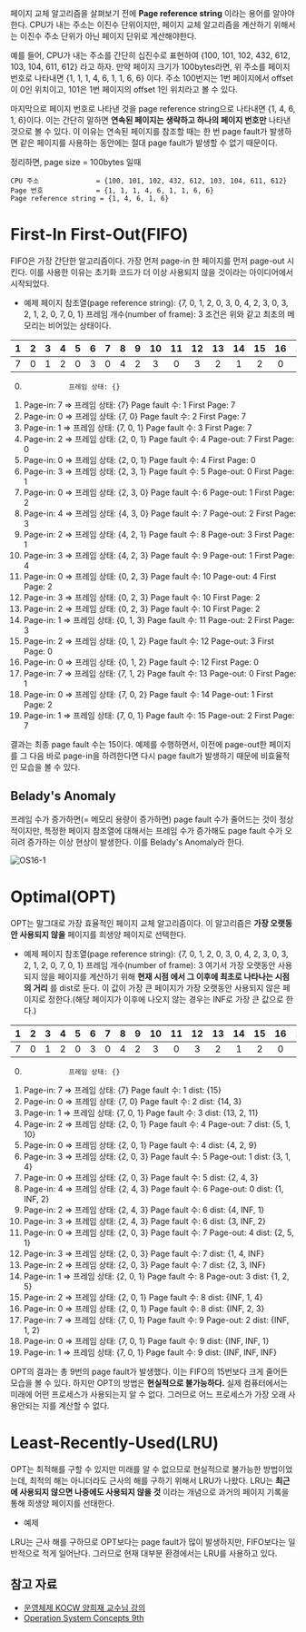 페이지 교체 알고리즘을 살펴보기 전에 **Page reference string** 이라는 용어를 알아야 한다. CPU가 내는 주소는 이진수 단위이지만, 페이지 교체 알고리즘을 계산하기 위해서는 이진수 주소 단위가 아닌 페이지 단위로 계산해야한다.

예를 들어, CPU가 내는 주소를 간단히 십진수로 표현하여 {100, 101, 102, 432, 612, 103, 104, 611, 612} 라고 하자. 만약 페이지 크기가 100bytes라면, 위 주소를 페이지 번호로 나타내면 {1, 1, 1, 4, 6, 1, 1, 6, 6} 이다. 주소 100번지는 1번 페이지에서 offset이 0인 위치이고, 101은 1번 페이지의 offset 1인 위치라고 볼 수 있다.

마지막으로 페이지 번호로 나타낸 것을 page reference string으로 나타내면 {1, 4, 6, 1, 6}이다. 이는 간단히 말하면 **연속된 페이지는 생략하고 하나의 페이지 번호만** 나타낸 것으로 볼 수 있다. 이 이유는 연속된 페이지를 참조할 때는 한 번 page fault가 발생하면 같은 페이지를 사용하는 동안에는 절대 page fault가 발생할 수 없기 때문이다.

정리하면, page size = 100bytes 일때

```
CPU 주소              = {100, 101, 102, 432, 612, 103, 104, 611, 612}
Page 번호             = {1, 1, 1, 4, 6, 1, 1, 6, 6}
Page reference string = {1, 4, 6, 1, 6}
```

# First-In First-Out(FIFO)
FIFO은 가장 간단한 알고리즘이다. 가장 먼저 page-in 한 페이지를 먼저 page-out 시킨다. 이를 사용한 이유는 초기화 코드가 더 이상 사용되지 않을 것이라는 아이디어에서 시작되었다.

- 예제
페이지 참조열(page reference string): {7, 0, 1, 2, 0, 3, 0, 4, 2, 3, 0, 3, 2, 1, 2, 0, 7, 0, 1}
프레임 개수(number of frame): 3
조건은 위와 같고 최초의 메모리는 비어있는 상태이다.

| 1 | 2 | 3 | 4 | 5 | 6 | 7 | 8 | 9 | 10 | 11 | 12 | 13 | 14 | 15 | 16 | 17 | 18 | 19 |
|:-:|:-:|:-:|:-:|:-:|:-:|:-:|:-:|:-:|:--:|:--:|:--:|:--:|:--:|:--:|:--:|:--:|:--:|:--:|
| 7 | 0 | 1 | 2 | 0 | 3 | 0 | 4 | 2 | 3 | 0 | 3 | 2 | 1 | 2 | 0 | 7 | 0 | 1 |

0.                프레임 상태: {}
1.  Page-in: 7 => 프레임 상태: {7}        Page fault 수: 1                First Page: 7
2.  Page-in: 0 => 프레임 상태: {7, 0}     Page fault 수: 2                First Page: 7
3.  Page-in: 1 => 프레임 상태: {7, 0, 1}  Page fault 수: 3                First Page: 7
4.  Page-in: 2 => 프레임 상태: {2, 0, 1}  Page fault 수: 4   Page-out: 7  First Page: 0
5.  Page-in: 0 => 프레임 상태: {2, 0, 1}  Page fault 수: 4                First Page: 0  
6.  Page-in: 3 => 프레임 상태: {2, 3, 1}  Page fault 수: 5   Page-out: 0  First Page: 1
7.  Page-in: 0 => 프레임 상태: {2, 3, 0}  Page fault 수: 6   Page-out: 1  First Page: 2
8.  Page-in: 4 => 프레임 상태: {4, 3, 0}  Page fault 수: 7   Page-out: 2  First Page: 3
9.  Page-in: 2 => 프레임 상태: {4, 2, 1}  Page fault 수: 8   Page-out: 3  First Page: 1
10. Page-in: 3 => 프레임 상태: {4, 2, 3}  Page fault 수: 9   Page-out: 1  First Page: 4
11. Page-in: 0 => 프레임 상태: {0, 2, 3}  Page fault 수: 10  Page-out: 4  First Page: 2
12. Page-in: 3 => 프레임 상태: {0, 2, 3}  Page fault 수: 10               First Page: 2
13. Page-in: 2 => 프레임 상태: {0, 2, 3}  Page fault 수: 10               First Page: 2
14. Page-in: 1 => 프레임 상태: {0, 1, 3}  Page fault 수: 11  Page-out: 2  First Page: 3
15. Page-in: 2 => 프레임 상태: {0, 1, 2}  Page fault 수: 12  Page-out: 3  First Page: 0
16. Page-in: 0 => 프레임 상태: {0, 1, 2}  Page fault 수: 12               First Page: 0
17. Page-in: 7 => 프레임 상태: {7, 1, 2}  Page fault 수: 13  Page-out: 0  First Page: 1
18. Page-in: 0 => 프레임 상태: {7, 0, 2}  Page fault 수: 14  Page-out: 1  First Page: 2
19. Page-in: 1 => 프레임 상태: {7, 0, 1}  Page fault 수: 15  Page-out: 2  First Page: 7

결과는 최종 page fault 수는 15이다. 예제를 수행하면서, 이전에 page-out한 페이지를 그 다음 바로 page-in을 하려한다면 다시 page fault가 발생하기 때문에 비효율적인 모습을 볼 수 있다.

## Belady's Anomaly
프레임 수가 증가하면(= 메모리 용량이 증가하면) page fault 수가 줄어드는 것이 정상적이지만, 특정한 페이지 참조열에 대해서는 프레임 수가 증가해도 page fault 수가 오히려 증가하는 이상 현상이 발생한다. 이를 Belady's Anomaly라 한다.

![OS16-1](https://user-images.githubusercontent.com/34755287/70577699-19128800-1bef-11ea-868c-ab7af281a3c3.png)

# Optimal(OPT)
OPT는 말그대로 가장 효율적인 페이지 교체 알고리즘이다. 이 알고리즘은 **가장 오랫동안 사용되지 않을** 페이지를 희생양 페이지로 선택한다.

- 예제
페이지 참조열(page reference string): {7, 0, 1, 2, 0, 3, 0, 4, 2, 3, 0, 3, 2, 1, 2, 0, 7, 0, 1}
프레임 개수(number of frame): 3
여기서 가장 오랫동안 사용되지 않을 페이지를 계산하기 위해 **현재 시점 에서 그 이후에 최초로 나타나는 시점의 거리** 를 dist로 둔다. 이 값이 가장 큰 페이지가 가장 오랫동안 사용되지 않은 페이지로 정한다.(해당 페이지가 이후에 나오지 않는 경우는 INF로 가장 큰 값으로 한다.)

| 1 | 2 | 3 | 4 | 5 | 6 | 7 | 8 | 9 | 10 | 11 | 12 | 13 | 14 | 15 | 16 | 17 | 18 | 19 |
|:-:|:-:|:-:|:-:|:-:|:-:|:-:|:-:|:-:|:--:|:--:|:--:|:--:|:--:|:--:|:--:|:--:|:--:|:--:|
| 7 | 0 | 1 | 2 | 0 | 3 | 0 | 4 | 2 | 3 | 0 | 3 | 2 | 1 | 2 | 0 | 7 | 0 | 1 |

0.                프레임 상태: {}
1.  Page-in: 7 => 프레임 상태: {7}        Page fault 수: 1                dist: {15}
2.  Page-in: 0 => 프레임 상태: {7, 0}     Page fault 수: 2                dist: {14, 3}
3.  Page-in: 1 => 프레임 상태: {7, 0, 1}  Page fault 수: 3                dist: {13, 2, 11}
4.  Page-in: 2 => 프레임 상태: {2, 0, 1}  Page fault 수: 4   Page-out: 7  dist: {5, 1, 10}
5.  Page-in: 0 => 프레임 상태: {2, 0, 1}  Page fault 수: 4                dist: {4, 2, 9}
6.  Page-in: 3 => 프레임 상태: {2, 0, 3}  Page fault 수: 5   Page-out: 1  dist: {3, 1, 4}
7.  Page-in: 0 => 프레임 상태: {2, 0, 3}  Page fault 수: 5                dist: {2, 4, 3}
8.  Page-in: 4 => 프레임 상태: {2, 4, 3}  Page fault 수: 6   Page-out: 0  dist: {1, INF, 2}
9.  Page-in: 2 => 프레임 상태: {2, 4, 3}  Page fault 수: 6                dist: {4, INF, 1}
10. Page-in: 3 => 프레임 상태: {2, 4, 3}  Page fault 수: 6                dist: {3, INF, 2}
11. Page-in: 0 => 프레임 상태: {2, 0, 3}  Page fault 수: 7   Page-out: 4  dist: {2, 5, 1}
12. Page-in: 3 => 프레임 상태: {2, 0, 3}  Page fault 수: 7                dist: {1, 4, INF}
13. Page-in: 2 => 프레임 상태: {2, 0, 3}  Page fault 수: 7                dist: {2, 3, INF}
14. Page-in: 1 => 프레임 상태: {2, 0, 1}  Page fault 수: 8   Page-out: 3  dist: {1, 2, 5}
15. Page-in: 2 => 프레임 상태: {2, 0, 1}  Page fault 수: 8                dist: {INF, 1, 4}
16. Page-in: 0 => 프레임 상태: {2, 0, 1}  Page fault 수: 8                dist: {INF, 2, 3}
17. Page-in: 7 => 프레임 상태: {7, 0, 1}  Page fault 수: 9   Page-out: 2  dist: {INF, 1, 2}
18. Page-in: 0 => 프레임 상태: {7, 0, 1}  Page fault 수: 9                dist: {INF, INF, 1}
19. Page-in: 1 => 프레임 상태: {7, 0, 1}  Page fault 수: 9                dist: {INF, INF, INF}

OPT의 결과는 총 9번의 page fault가 발생했다. 이는 FIFO의 15번보다 크게 줄어든 모습을 볼 수 있다. 하지만 OPT의 방법은 **현실적으로 불가능하다.** 실제 컴퓨터에서는 미래에 어떤 프로세스가 사용되는지 알 수 없다. 그러므로 어느 프로세스가 가장 오래 사용안되는 지를 계산할 수 없다.

# Least-Recently-Used(LRU)
OPT는 최적해를 구할 수 있지만 미래를 알 수 없으므로 현실적으로 불가능한 방법이었는데, 최적의 해는 아니더라도 근사의 해를 구하기 위해서 LRU가 나왔다. LRU는 **최근에 사용되지 않으면 나중에도 사용되지 않을 것** 이라는 개념으로 과거의 페이지 기록을 통해 희생양 페이지를 선태한다.

- 예제

LRU는 근사 해를 구하므로 OPT보다는 page fault가 많이 발생하지만, FIFO보다는 일반적으로 적게 일어난다. 그러므로 현재 대부분 환경에서는 LRU를 사용하고 있다.


## 참고 자료
- [운영체제 KOCW 양희재 교수님 강의](http://www.kocw.net/home/search/kemView.do?kemId=978503)
- [Operation System Concepts 9th](http://www.kyobobook.co.kr/product/detailViewEng.laf?ejkGb=ENG&mallGb=ENG&barcode=9781118093757&orderClick=LAG&Kc=)
